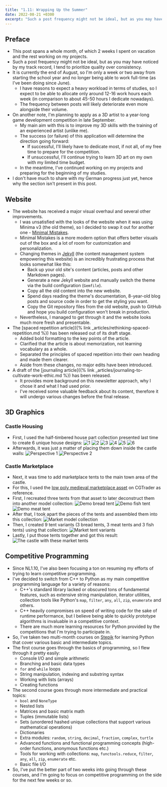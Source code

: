 ```yaml
---
title: "1.11: Wrapping Up the Summer"
date: 2022-08-21 +0300
excerpt: "Such a post frequency might not be ideal, but as you may have noticed by my track record, I tend to prioritize..."
---
```


## Preface

- This post spans a whole month, of which 2 weeks I spent on vacation and the rest working on my projects.
- Such a post frequency might not be ideal, but as you may have noticed by my track record, I tend to prioritize quality
  over consistency.
- It is currently the end of August, so I'm only a week or two away from starting the school year and no longer being
  able to work full-time (as I've been doing since June).
  - I have reasons to expect a heavy workload in terms of studies, so I expect to be able to allocate only around 12-16
    work hours each week (in comparison to about 45-50 hours I dedicate nowadays).
  - The frequency between posts will likely deteriorate even more alongside their volume.
- On another note, I'm planning to apply as a 3D artist to a year-long game development competition in late September.
  - My main aim with this is to improve my 3D skills with the training of an experienced artist (unlike me).
  - The success (or failure) of this application will determine the direction going forward:
    - If successful, I'll likely have to dedicate most, if not all, of my free time to prepare for the competition.
    - If unsuccessful, I'll continue trying to learn 3D art on my own with my limited time budget.
  - In the meantime, I've continued working on my projects and preparing for the beginning of my studies.
- I don't have much to share with my German progress just yet, hence why the section isn't present in this post.

## Website

- The website has received a major visual overhaul and several other improvements.
  - I was unsatisfied with the looks of the website when it was using Minima v3 (the old theme), so I decided to swap it
    out for another one - [Minimal Mistakes](https://mmistakes.github.io/minimal-mistakes/).
  - Minimal Mistakes is a more modern option that offers better visuals out of the box and a lot of room for
    customization and personalization.
  - Changing themes in [Jekyll](https://jekyllrb.com) (the content management system empowering this website) is an
    incredibly frustrating process that looks somewhat like this:
    - Back up your old site's content (articles, posts and other Markdown pages).
    - Generate a new Jekyll website and manually switch the theme via the build configuration (`Gemfile`).
    - Copy all the old content into the new website.
    - Spend days reading the theme's documentation, 8-year-old blog posts and source code in order to get the styling
      you want.
    - Copy the Git repository files from the old website, push to GitHub and hope you build configuration won't break
      in production.
  - Nevertheless, I managed to get through it and the website looks much more fresh and presentable.
- The [spaced repetition article]({% link _articles/rethinking-spaced-repetition.md %}) has been released out of
  its draft stage.
  - Added bold formatting to the key points of the article.
  - Clarified that the article is about memorization, not learning vocabulary as a whole.
  - Separated the principles of spaced repetition into their own heading and made them clearer.
  - Aside from these changes, no major edits have been introduced.
- A draft of the [journaling article]({% link _articles/journaling-to-cultivate-work-ethic.md %}) has been released.
  - It provides more background on this newsletter approach, why I chose it and what I had used prior.
  - I've received some valuable feedback about its content, therefore it will undergo various changes before the final
    release.

## 3D Graphics

### Castle Housing

- First, I used the half-timbered house part collection presented last time to create 6 unique house designs:
![1](/cdn/20220822/CastleHouseDesign1.png)
![2](/cdn/20220822/CastleHouseDesign2.png)
![3](/cdn/20220822/CastleHouseDesign3.png)
![4](/cdn/20220822/CastleHouseDesign4.png)
![5](/cdn/20220822/CastleHouseDesign5.png)
![6](/cdn/20220822/CastleHouseDesign6.png)
- Afterwards, it was just a matter of placing them down inside the castle walls:
![Perspective 1](/cdn/20220822/CastleWithHouses1.png)
![Perspective 2](/cdn/20220822/CastleWithHouses2.png)

### Castle Marketplace

- Next, it was time to add marketplace tents to the main town area of the castle.
- For this, I used the [low poly medieval marketplace asset](https://www.cgtrader.com/3d-models/architectural/architectural-street/low-poly-medieval-marketplace)
  on CGTrader as reference.
- First, I recreated three tents from that asset to later deconstruct them into another model collection:
![Demo bread tent](/cdn/20220822/DemoBreadTent.png)
![Demo fish tent](/cdn/20220822/DemoFishTent.png)
![Demo meat tent](/cdn/20220822/DemoMeatTent.png)
- After that, I took apart the pieces of the tents and assembled them into this collection:
![Market model collection](/cdn/20220822/MarketModelCollection.png)
- Then, I created 9 tent variants (3 bread tents, 3 meat tents and 3 fish tents) using that collection:
![Market tent variants](/cdn/20220822/MarketTentVariants.png)
- Lastly, I put those tents together and got this result:
![The castle with these market tents](/cdn/20220822/CastleWithMarketTents.png)

## Competitive Programming

- Since NL1.10, I've also been focusing a ton on resuming my efforts of trying to learn competitive programming.
- I've decided to switch from C++ to Python as my main competitive programming language for a variety of reasons:
  - C++'s standard library lacked or obscured tons of fundamental features, such as extensive string manipulation,
    iterator utilities, collection tools like Python's `map`, `filter`, `any`, `all`, `zip`, `enumerate` and others.
  - C++ heavily compromises on speed of writing code for the sake of runtime performance, but I believe being able to
    quickly prototype algorithms is invaluable in a competitive context.
  - There are much more learning resources for Python provided by the competitions that I'm trying to participate in.
- So, I've taken two multi-month courses on [Stepik](https://stepik.org) for learning Python that cover various basic
  and intermediate topics.
- The first course goes through the basics of programming, so I flew through it pretty easily:
  - Console I/O and simple arithmetic
  - Branching and basic data types
  - `for` and `while` loops
  - String manipulation, indexing and substring syntax
  - Working with lists (arrays)
  - Creating functions
- The second course goes through more intermediate and practical topics:
  - `bool` and `NoneType`
  - Nested lists
  - Matrices and basic matrix math
  - Tuples (immutable lists)
  - Sets (unordered hashed unique collections that support various mathematical operations)
  - Dictionaries
  - Extra modules: `random`, `string`, `decimal`, `fraction`, `complex`, `turtle`
  - Advanced functions and functional programming concepts (high-order functions, anonymous functions etc.)
  - Tools for working with collections: `map`, `functools.reduce`, `filter`, `any`, `all`, `zip`, `enumerate` etc.
  - Basic file I/O
- So, I've put the better part of two weeks into going through these courses, and I'm going to focus on competitive
  programming on the side for the next few weeks or so.
